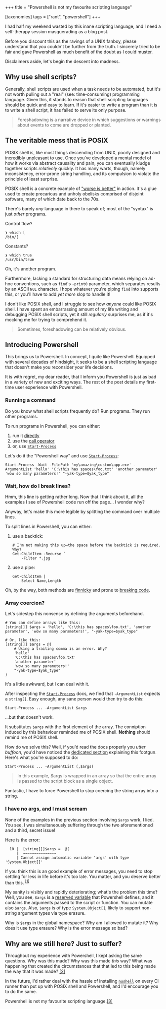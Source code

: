 +++
title = "Powershell is not my favourite scripting language"

[taxonomies]
tags = ["rant", "powershell"]
+++

I had half my weekend wasted by this inane scripting language, and I need a
self-therapy session masquerading as a blog post.

Before you discount this as the ravings of a UNIX fanboy, please understand that you couldn't
be further from the truth. I sincerely tried to be fair and gave Powershell as much benefit of the
doubt as I could muster.

Disclaimers aside, let's begin the descent into madness.

<!-- more -->

## Why use shell scripts?

Generally, shell scripts are used when a task needs to be automated, but it's not worth pulling out
a "real" (see: time-consuming) programming language. Given this, it stands to reason that shell scripting languages should
be quick and easy to learn. If it's easier to write a program
than it is to write a shell script, it has failed to serve its only purpose.

> Foreshadowing is a narrative device in which suggestions or warnings about events to come are dropped or planted.

## The veritable mess that is POSIX

POSIX shell is, like most things descending from UNIX, poorly designed and
incredibly unpleasant to use. Once you've developed a mental model of how it works via abstract
causality and pain, you can eventually kludge together scripts _relatively_ quickly. It has many warts, though, namely inconsistency, error-prone string handling, and its
compulsion to violate the principle of least surprise.

POSIX shell is a concrete example of ["worse is better"] in action. It's a glue used to create
precarious and unholy obelisks comprised of disjoint software, many of which date back to the 70s.

There's barely _any_ language in there to speak of; most of the "syntax" is just _other_ programs.

Control flow?

```
❯ which [
/bin/[
```

Constants?
```
❯ which true
/usr/bin/true
```

Oh, it's another program.

Furthermore, lacking a standard for structuring data means relying on ad-hoc conventions, such as
`find`'s `-print0` parameter, which separates results by an ASCII `NUL` character. I hope
whatever you're piping `find` into supports this, or you'll have to add _yet more_ slop
to handle it!

I don't like POSIX shell, and I struggle to see how _anyone_ could like POSIX shell.
I have spent an embarrassing amount of my life writing and
debugging POSIX shell scripts, yet it still _regularly_ surprises me, as if it's mocking me for
trying to comprehend it.

> Sometimes, foreshadowing can be relatively obvious.

## Introducing Powershell

This brings us to Powershell. In concept, I quite like Powershell. Equipped with several
decades of hindsight, it seeks to be a shell scripting language that doesn't make you reconsider your
life decisions.

It is with regret, my dear reader, that I inform you Powershell is just as bad in a variety of new and exciting ways.
The rest of the post details my first-time user experience with Powershell.

### Running a command

Do you know what shell scripts frequently do? Run programs. They run other programs.

To run programs in Powershell, you can either:

1) run it [directly](https://learn.microsoft.com/en-us/powershell/scripting/learn/shell/running-commands?view=powershell-7.4#running-native-commands)
2) use the [call operator](https://learn.microsoft.com/en-us/powershell/module/microsoft.powershell.core/about/about_operators?view=powershell-7.4#call-operator-)
3) or, use [`Start-Process`]

Let's do it the "Powershell way" and use [`Start-Process`]:

```pwsh
Start-Process -Wait -FilePath 'my\amazing\custom\app.exe' -ArgumentList 'hello' 'C:\this has spaces\foo.txt' 'another parameter' 'wow so many parameters!' "-yak-type=$yak_type"
```

### Wait, how do I break lines?

Hmm, this line is getting rather long. Now that I think about it, all the examples I see of Powershell code run off the page... I wonder why?

Anyway, let's make this more legible by splitting the command over multiple lines.

To split lines in Powershell, you can either:

1) use a backtick:
    ```pwsh
    # I'm not making this up—the space before the backtick is required. Why?
    Get-ChildItem -Recurse `
        -Filter *.jpg
    ```
2) use a pipe:
    ```pwsh
    Get-ChildItem |
        Select Name,Length
    ```

Oh, by the way, both methods are [finnicky](https://stackoverflow.com/a/53575932) and prone to [breaking code](https://devblogs.microsoft.com/scripting/powershell-code-breaks-break-line-not-code/).

### Array coercion?

Let's sidestep this nonsense by defining the arguments beforehand.

```pwsh
# You can define arrays like this:
[string[]] $args = 'hello', 'C:\this has spaces\foo.txt', 'another parameter', 'wow so many parameters!', "-yak-type=$yak_type"

# Or, like this:
[string[]] $args = @(
    # Using a trailing comma is an error. Why?
    'hello'
    'C:\this has spaces\foo.txt'
    'another parameter'
    'wow so many parameters!'
    "-yak-type=$yak_type"
)
```

It's a little awkward, but I can deal with it.

After inspecting the [`Start-Process`] docs, we find that  `-ArgumentList` expects a `string[]`. Easy enough, any sane person would then try to do this:

```pwsh
Start-Process ... -ArgumentList $args
```

...but that doesn't work.

It substitutes `$args` with the first element of the array. The conniption induced by this behaviour
reminded me of POSIX shell. **Nothing** should remind me of POSIX shell.

How do we solve this? Well, if you'd read the docs properly you _utter buffoon_, you'd have noticed the [dedicated section](https://learn.microsoft.com/en-us/powershell/module/microsoft.powershell.core/about/about_splatting?view=powershell-7.4#using-the-argumentlist-parameter) explaining this footgun. Here's what you're supposed to do:

```pwsh
Start-Process ... -ArgumentList (,$args)
```

> In this example, $args is wrapped in an array so that the entire array is passed to the script block as a single object.

Fantastic, I have to force Powershell to stop coercing the string array into a string.

### I have no args, and I must scream

None of the examples in the previous section involving `$args` work, I lied.
You see, I was simultaneously suffering through the two aforementioned and a third, secret issue!

Here is the error:

```
  10 |  [string[]]$args =  @(
     |  ~~~~~~~~~~~~~~~
     | Cannot assign automatic variable 'args' with type 'System.Object[]'
```

If you think this is an good example of error messages, you need to stop settling for less in life before it's too late. You matter, and you deserve better than this. <sup>[\[1\]]</sup>

My sanity is visibly and rapidly deteriorating; what's the problem this time‽ Well, you see, `$args` is a [reserved variable](https://learn.microsoft.com/en-us/powershell/module/microsoft.powershell.core/about/about_automatic_variables?view=powershell-7.4) that Powershell defines, and it contains the arguments passed to the script or function. You can mutate also `$args`. Also, `$args` is of type `System.Object[]`, likely to support non-string argument types via type erasure.

Why is `$args` in the global namespace? Why am I allowed to mutate it? Why does it use type erasure? Why is the error message so bad?

## Why are we still here? Just to suffer?

Throughout my experience with Powershell, I kept asking the same questions. Why was this made?
Why was this made _this_ way? What was happening that created the circumstances that that led to this
being made the way that it was made? [\[2\]]

In the future, I'd rather deal with the hassle of installing [`nushell`](https://www.nushell.sh/) on
every CI runner than put up with POSIX shell and Powershell, and I'd encourage you to do the same.

Powershell is not my favourite scripting language.[\[3\]]

["worse is better"]: https://en.wikipedia.org/wiki/Worse_is_better
[`Start-Process`]: https://learn.microsoft.com/en-us/powershell/module/microsoft.powershell.management/start-process?view=powershell-7.4
[\[1\]]: https://youtube.com/clip/UgkxyeayQ81-ecG1lQPEL9NzBMjYE-vUOM85?si=U5aQdwM6iIDR7OQd
[\[2\]]: https://youtube.com/clip/UgkxZUlGRFYzFSMNqgPV54RjNEZWmxsPdMYO?si=Kx18qFwAg7rZH3zh
[\[3\]]: https://github.com/gco/xee/blob/4fa3a6d609dd72b8493e52a68f316f7a02903276/XeePhotoshopLoader.m#L108-L136C6

